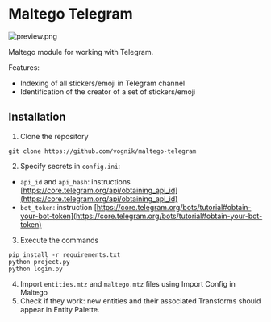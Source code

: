 # Maltego Telegram

![preview.png](https://github.com/user-attachments/assets/cc1ae1be-f54e-4578-bed8-e9fb70622682)

Maltego module for working with Telegram.

Features:

- Indexing of all stickers/emoji in Telegram channel
- Identification of the creator of a set of stickers/emoji

## Installation

1. Clone the repository

```
git clone https://github.com/vognik/maltego-telegram
```

2. Specify secrets in `config.ini`:
- `api_id` and `api_hash`: instructions [https://core.telegram.org/api/obtaining_api_id](https://core.telegram.org/api/obtaining_api_id)
- `bot_token`: instruction [https://core.telegram.org/bots/tutorial#obtain-your-bot-token](https://core.telegram.org/bots/tutorial#obtain-your-bot-token)
3. Execute the commands

```
pip install -r requirements.txt
python project.py
python login.py
```

4. Import `entities.mtz` and `maltego.mtz` files using Import Config in Maltego
5. Check if they work: new entities and their associated Transforms should appear in Entity Palette.
